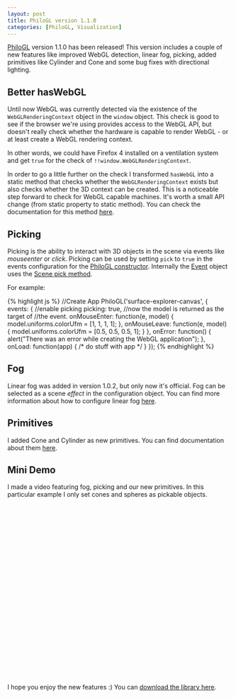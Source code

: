 ```yaml
--- 
layout: post
title: PhiloGL version 1.1.0
categories: [PhiloGL, Visualization]
---
```


[PhiloGL](http://senchalabs.github.com/philogl/) version 1.1.0 has been
released! This version includes a couple of new features like improved
WebGL detection, linear fog, picking, added primitives like
Cylinder and Cone and some bug fixes with directional lighting.

## Better hasWebGL

Until now WebGL was currently detected via the existence of the
`WebGLRenderingContext` object in the `window` object. This check is good to
see if the browser we're using provides access to the WebGL API, but
doesn't really check whether the hardware is capable to render WebGL - or
at least create a WebGL rendering context.

In other words, we could have Firefox 4 installed on a ventilation system
and get `true` for the check of `!!window.WebGLRenderingContext`.

In order to go a little further on the check I transformed `hasWebGL` into a static
method that checks whether the `WebGLRenderingContext` exists but also
checks whether the 3D context can be created. This is a noticeable
step forward to check for WebGL capable machines. 
It's worth a small API change (from static property to static
method). You can check the documentation for this method
[here](http://senchalabs.github.com/philogl/doc/core.html#PhiloGL:hasWebGL).

## Picking

Picking is the ability to interact with 3D objects in
the scene via events like *mouseenter* or *click*. Picking can be used by setting `pick` to `true` 
in the events configuration for the [PhiloGL constructor](http://senchalabs.github.com/philogl/doc/core.html#PhiloGL:constructor). 
Internally the [Event](http://senchalabs.github.com/philogl/doc/event.html) object uses
the [Scene pick method](http://senchalabs.github.com/philogl/doc/scene.html#Scene:pick).

For example:

{% highlight js %}
   //Create App
    PhiloGL('surface-explorer-canvas', {
      events: {
        //enable picking
        picking: true,
        //now the model is returned as the target of
        //the event.
        onMouseEnter: function(e, model) {
          model.uniforms.colorUfm = [1, 1, 1, 1];
        },
        onMouseLeave: function(e, model) {
          model.uniforms.colorUfm = [0.5, 0.5, 0.5, 1];
        }
      },
      onError: function() {
        alert("There was an error while creating the WebGL application");
      },
      onLoad: function(app) {
        /* do stuff with app */
      }
    });
{% endhighlight %}


## Fog

Linear fog was added in version 1.0.2, but only now it's official. Fog
can be selected as a scene *effect* in the configuration object. You can find
more information about how to configure linear fog [here](http://senchalabs.github.com/philogl/doc/scene.html).


## Primitives

I added Cone and Cylinder as new primitives. You can find documentation
about them [here](http://senchalabs.github.com/philogl/doc/o3d.html).


## Mini Demo

I made a video featuring fog, picking and our new primitives. In this particular example I only set cones and spheres as
pickable objects.


<object width="480" height="390"><param name="movie" value="http://www.youtube.com/v/_7Aeo70AEMU?fs=1&amp;hl=en_US"></param><param name="allowFullScreen" value="true"></param><param name="allowscriptaccess" value="always"></param><embed src="http://www.youtube.com/v/_7Aeo70AEMU?fs=1&amp;hl=en_US" type="application/x-shockwave-flash" allowscriptaccess="always" allowfullscreen="true" width="480" height="390"></embed></object>


I hope you enjoy the new features :) You can [download the library
here](http://senchalabs.github.com/philogl/).

